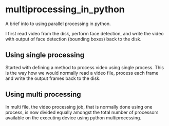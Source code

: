 # multiprocessing_in_python

A brief into to using parallel processing in python.

I first read video from the disk, perform face detection, and write the video with output of face detection (bounding boxes) back to the disk.

## Using single processing

Started with defining a method to process video using single process. 
This is the way how we would normally read a video file, process each frame and write the output frames back to the disk.

## Using multi processing 

In multi file, the video processing job, that is normally done using one process, 
is now divided equally amongst the total number of processors available on the executing device using python multiprocessing.
